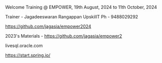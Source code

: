 Welcome Training @ EMPOWER, 
19th August, 2024 to 11th October, 2024

Trainer - Jagadeeswaran Rangappan
UpskilIT
Ph - 9488029292
          
https://github.com/jagasia/empower2024

2023's Materials - https://github.com/jagasia/empower2

livesql.oracle.com

https://start.spring.io/
